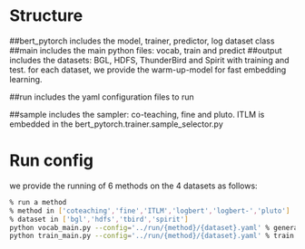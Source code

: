 # Structure
##bert_pytorch
includes the model, trainer, predictor, log dataset class
##main
includes the main python files: vocab, train and predict
##output
includes the datasets: BGL, HDFS, ThunderBird and Spirit with training and test.
for each dataset, we provide the warm-up-model for fast embedding learning.

##run
includes the yaml configuration files to run

##sample
includes the sampler: co-teaching, fine and pluto. ITLM is embedded in the bert_pytorch.trainer.sample_selector.py

# Run config
we provide the running of 6 methods on the 4 datasets as follows:
```bash
% run a method
% method in ['coteaching','fine','ITLM','logbert','logbert-','pluto']
% dataset in ['bgl','hdfs','tbird','spirit']
python vocab_main.py --config='../run/{method}/{dataset}.yaml' % generate vocab
python train_main.py --config='../run/{method}/{dataset}.yaml' % train model
